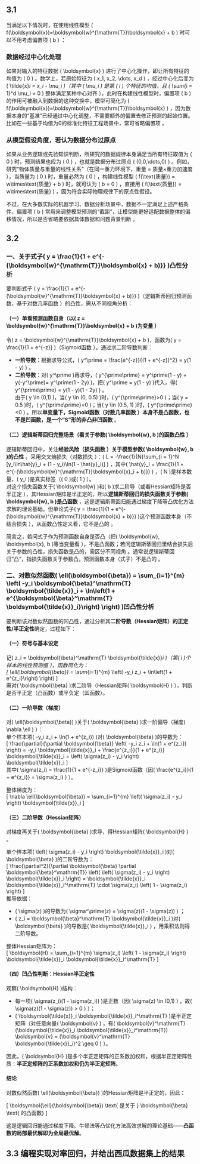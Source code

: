 ## 3.1

当满足以下情况时，在使用线性模型 \( f(\boldsymbol{x})=\boldsymbol{w}^{\mathrm{T}}\boldsymbol{x} + b \) 时可以不用考虑偏置项 \( b \) ：

### 数据经过中心化处理
如果对输入的特征数据 \( \boldsymbol{x} \) 进行了中心化操作，即让所有特征的均值为 \( 0 \) 。数学上，若原始特征为 \( x_1, x_2, \dots, x_d \) ，经过中心化后变为 \( \tilde{x}_i = x_i - \mu_i \)（其中 \( \mu_i \) 是第 \( i \) 个特征的均值，且 \( \sum_{i = 1}^d \mu_i = 0 \) 整体满足某种中心对齐 ），此时在构建线性模型时，偏置项 \( b \) 的作用可被融入到数据的这种变换中，模型可简化为 \( f(\boldsymbol{x})=\boldsymbol{w}^{\mathrm{T}}\boldsymbol{x} \)  ，因为数据本身的“基准”已经通过中心化调整，不需要额外的偏置去修正预测的起始位置。比如在一些基于均值为0的标准化特征工程场景中，常可省略偏置项 。

### 从模型假设角度，若认为数据分布过原点
如果从业务逻辑或先验知识判断，所研究的数据规律本身满足当所有特征取值为 \( 0 \) 时，预测结果也应为 \( 0 \) ，也就是数据分布过原点 \( (0,0,\dots,0) \) 。例如，研究“物体质量与重量的线性关系”（在同一重力环境下，重量 = 质量×重力加速度 ），当质量为 \( 0 \) 时，重量必然为 \( 0 \) ，构建线性模型 \( f(\text{质量}) = w\times\text{质量} + b \) 时，就可认为 \( b = 0 \) ，直接用 \( f(\text{质量}) = w\times\text{质量} \)  ，因为符合实际物理规律下的原点性假设。 

不过，在大多数实际的机器学习、数据分析场景中，数据不一定满足上述严格条件，偏置项 \( b \) 常用来调整模型预测的“截距”，让模型能更好适配数据整体的偏移情况，所以是否省略要依据具体数据和问题背景判断 。 


## 3.2
### 一、关于式子\( y = \frac{1}{1 + e^{-(\boldsymbol{w}^{\mathrm{T}}\boldsymbol{x} + b)}} \)凸性分析
要判断式子 \( y = \frac{1}{1 + e^{-(\boldsymbol{w}^{\mathrm{T}}\boldsymbol{x} + b)}} \)（逻辑斯蒂回归预测函数，基于对数几率函数 ）的凸性，需从不同视角分析：

#### （一）单看预测函数自身（以\( z = \boldsymbol{w}^{\mathrm{T}}\boldsymbol{x} + b \)为变量 ）
令\( z = \boldsymbol{w}^{\mathrm{T}}\boldsymbol{x} + b \)，函数为\( y = \frac{1}{1 + e^{-z}} \)（Sigmoid函数 ）。通过求二阶导数判断：
- **一阶导数**：根据求导公式，\( y^\prime = \frac{e^{-z}}{(1 + e^{-z})^2} = y(1 - y) \)  。 
- **二阶导数**：对\( y^\prime \)再求导，\( y^{\prime\prime} = y^\prime(1 - y) + y(-y^\prime)= y^\prime(1 - 2y) \)，把\( y^\prime = y(1 - y) \)代入，得\( y^{\prime\prime} = y(1 - y)(1 - 2y) \) 。  
由于\( y \in (0,1) \)，当\( y \in (0, 0.5) \)时，\( y^{\prime\prime}>0 \)；当\( y = 0.5 \)时，\( y^{\prime\prime}=0 \)；当\( y \in (0.5, 1) \)时，\( y^{\prime\prime}<0 \) 。所以**单变量下，Sigmoid函数（对数几率函数 ）本身不是凸函数，也不是凹函数，是一个“S”形的非凸非凹函数** 。

#### （二）逻辑斯蒂回归完整场景（看关于参数\( \boldsymbol{w}, b \)的函数凸性 ）
逻辑斯蒂回归中，关注**经验风险（损失函数 ）关于模型参数\( \boldsymbol{w}, b \)的凸性** 。采用交叉熵损失（对数损失 ）：\( L = -\frac{1}{N}\sum_{i = 1}^N [y_i\ln\hat{y}_i + (1 - y_i)\ln(1 - \hat{y}_i)] \) ，其中\( \hat{y}_i = \frac{1}{1 + e^{-(\boldsymbol{w}^{\mathrm{T}}\boldsymbol{x}_i + b)}} \) ，\( N \)是样本数量，\( y_i \)是真实标签（\( 0 \)或\( 1 \) ）。  
对这个损失函数关于\( \boldsymbol{w} \)和\( b \)求二阶导（或看Hessian矩阵是否半正定 ），其Hessian矩阵是半正定的，所以**逻辑斯蒂回归的损失函数关于参数\( \boldsymbol{w}, b \)是凸函数** ，这是逻辑斯蒂回归能通过梯度下降等凸优化方法求解的理论基础。但单论式子\( y = \frac{1}{1 + e^{-(\boldsymbol{w}^{\mathrm{T}}\boldsymbol{x} + b)}} \)这个预测函数本身（不结合损失 ），从函数凸性定义看，它不是凸的 。 

简言之，若问式子作为预测函数自身是否凸（把\( \boldsymbol{w}, \boldsymbol{x}, b \)等当变量看 ），不是凸函数；若问逻辑斯蒂回归里结合损失后关于参数的凸性，损失函数是凸的，需区分不同视角 。通常说逻辑斯蒂回归“凸”，指损失函数关于参数凸，预测函数本身（式子）不是凸的 。 

### 二、对数似然函数\( \ell(\boldsymbol{\beta}) = \sum_{i=1}^{m} \left( -y_i \boldsymbol{\beta}^\mathrm{T} \boldsymbol{\tilde{x}}_i + \ln\left(1 + e^{\boldsymbol{\beta}^\mathrm{T} \boldsymbol{\tilde{x}}_i}\right) \right) \)凹凸性分析
要判断该对数似然函数的凹凸性，通过分析其**二阶导数（Hessian矩阵）的正定性/半正定性**确定，过程如下：

#### （一）符号与基本设定  
记\( z_i = \boldsymbol{\beta}^\mathrm{T} \boldsymbol{\tilde{x}}_i \)（第\( i \)个样本的线性预测值 ），函数简化为：  
\[
\ell(\boldsymbol{\beta}) = \sum_{i=1}^{m} \left( -y_i z_i + \ln\left(1 + e^{z_i}\right) \right)
\]  
需对\( \boldsymbol{\beta} \)求二阶导（Hessian矩阵\( \boldsymbol{H} \) ），判断是否半正定（凸函数）或半负定（凹函数）。  


#### （二）一阶导数（梯度）  
对\( \ell(\boldsymbol{\beta}) \)关于\( \boldsymbol{\beta} \)求一阶偏导（梯度\( \nabla \ell \) ）：  
单个样本项\( -y_i z_i + \ln(1 + e^{z_i}) \)对\( \boldsymbol{\beta} \)的导数为：  
\[
\frac{\partial}{\partial \boldsymbol{\beta}} \left( -y_i z_i + \ln(1 + e^{z_i}) \right) 
= -y_i \boldsymbol{\tilde{x}}_i + \frac{e^{z_i}}{1 + e^{z_i}} \boldsymbol{\tilde{x}}_i 
= \left( \sigma(z_i) - y_i \right) \boldsymbol{\tilde{x}}_i 
\]  
其中\( \sigma(z_i) = \frac{1}{1 + e^{-z_i}} \)是Sigmoid函数（因\( \frac{e^{z_i}}{1 + e^{z_i}} = \sigma(z_i) \)  ）。  

整体梯度为：  
\[
\nabla \ell(\boldsymbol{\beta}) = \sum_{i=1}^{m} \left( \sigma(z_i) - y_i \right) \boldsymbol{\tilde{x}}_i 
\]  


#### （三）二阶导数（Hessian矩阵）  
对梯度再关于\( \boldsymbol{\beta} \)求导，得Hessian矩阵\( \boldsymbol{H} \) 。  

单个样本项\( \left( \sigma(z_i) - y_i \right) \boldsymbol{\tilde{x}}_i \)对\( \boldsymbol{\beta} \)的二阶导数为：  
\[
\frac{\partial^2}{\partial \boldsymbol{\beta} \partial \boldsymbol{\beta}^\mathrm{T}} \left( \left( \sigma(z_i) - y_i \right) \boldsymbol{\tilde{x}}_i \right) 
= \boldsymbol{\tilde{x}}_i \boldsymbol{\tilde{x}}_i^\mathrm{T} \cdot \sigma(z_i) \left( 1 - \sigma(z_i) \right)
\]  
推导依据：  
- \( \sigma(z) \)的导数为\( \sigma^\prime(z) = \sigma(z)(1 - \sigma(z)) \) ；  
- \( z_i = \boldsymbol{\beta}^\mathrm{T} \boldsymbol{\tilde{x}}_i \)对\( \boldsymbol{\beta} \)的导数是\( \boldsymbol{\tilde{x}}_i \) ，用乘积法则得二阶导数。  


整体Hessian矩阵为：  
\[
\boldsymbol{H} = \sum_{i=1}^{m} \sigma(z_i) \left( 1 - \sigma(z_i) \right) \boldsymbol{\tilde{x}}_i \boldsymbol{\tilde{x}}_i^\mathrm{T}
\]  



#### （四）凹凸性判断：Hessian半正定性  
观察\( \boldsymbol{H} \)结构：  
- 每一项\( \sigma(z_i)(1 - \sigma(z_i)) \)是正数（因\( \sigma(z) \in (0,1) \) ，故\( \sigma(z)(1 - \sigma(z)) > 0 \) ）；  
- \( \boldsymbol{\tilde{x}}_i \boldsymbol{\tilde{x}}_i^\mathrm{T} \)是半正定矩阵（对任意向量\( \boldsymbol{v} \) ，有\( \boldsymbol{v}^\mathrm{T} (\boldsymbol{\tilde{x}}_i \boldsymbol{\tilde{x}}_i^\mathrm{T}) \boldsymbol{v} = (\boldsymbol{v}^\mathrm{T} \boldsymbol{\tilde{x}}_i)^2 \geq 0 \) ）。  

因此，\( \boldsymbol{H} \)是多个半正定矩阵的正系数加权和，根据半正定矩阵性质：**半正定矩阵的正系数加权和仍为半正定矩阵**。  


#### 结论  
对数似然函数\( \ell(\boldsymbol{\beta}) \)的Hessian矩阵是半正定的，因此：  

\[
\boldsymbol{\ell}(\boldsymbol{\beta}) \text{ 是关于 } \boldsymbol{\beta} \text{ 的凸函数}
\]  

这是逻辑回归能通过梯度下降、牛顿法等凸优化方法高效求解的理论基础——**凸函数的局部最优解即为全局最优解**。 

## 3.3 编程实现对率回归，并给出西瓜数据集上的结果

